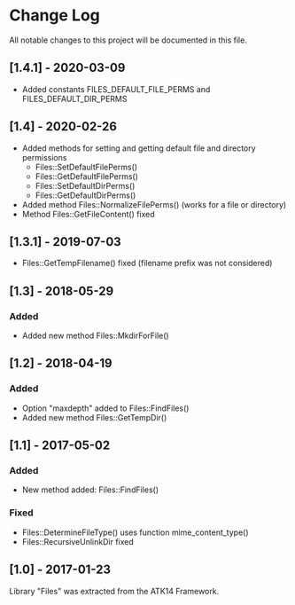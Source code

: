 # Change Log
All notable changes to this project will be documented in this file.

## [1.4.1] - 2020-03-09

- Added constants FILES_DEFAULT_FILE_PERMS and FILES_DEFAULT_DIR_PERMS

## [1.4] - 2020-02-26

- Added methods for setting and getting default file and directory permissions
  - Files::SetDefaultFilePerms()
  - Files::GetDefaultFilePerms()
  - Files::SetDefaultDirPerms()
  - Files::GetDefaultDirPerms()
- Added method Files::NormalizeFilePerms() (works for a file or directory)
- Method Files::GetFileContent() fixed

## [1.3.1] - 2019-07-03

- Files::GetTempFilename() fixed (filename prefix was not considered)

## [1.3] - 2018-05-29

### Added
- Added new method Files::MkdirForFile()

## [1.2] - 2018-04-19

### Added
- Option "maxdepth" added to Files::FindFiles()
- Added new method Files::GetTempDir()

## [1.1] - 2017-05-02

### Added
- New method added: Files::FindFiles()

### Fixed
- Files::DetermineFileType() uses function mime_content_type()
- Files::RecursiveUnlinkDir fixed

## [1.0] - 2017-01-23

Library "Files" was extracted from the ATK14 Framework.
